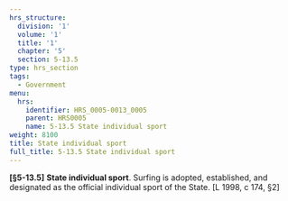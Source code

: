 ```yaml
---
hrs_structure:
  division: '1'
  volume: '1'
  title: '1'
  chapter: '5'
  section: 5-13.5
type: hrs_section
tags:
  - Government
menu:
  hrs:
    identifier: HRS_0005-0013_0005
    parent: HRS0005
    name: 5-13.5 State individual sport
weight: 8100
title: State individual sport
full_title: 5-13.5 State individual sport
---
```

**[§5-13.5]** **State individual sport**. Surfing is adopted, established, and designated as the official individual sport of the State. [L 1998, c 174, §2]